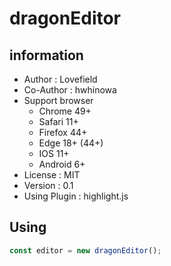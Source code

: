 # dragonEditor
## information
 - Author : Lovefield
 - Co-Author : hwhinowa
 - Support browser
    - Chrome 49+
    - Safari 11+
    - Firefox 44+
    - Edge 18+ (44+)
    - IOS 11+
    - Android 6+
 - License : MIT
 - Version : 0.1
 - Using Plugin : highlight.js

## Using
```js
const editor = new dragonEditor();
```